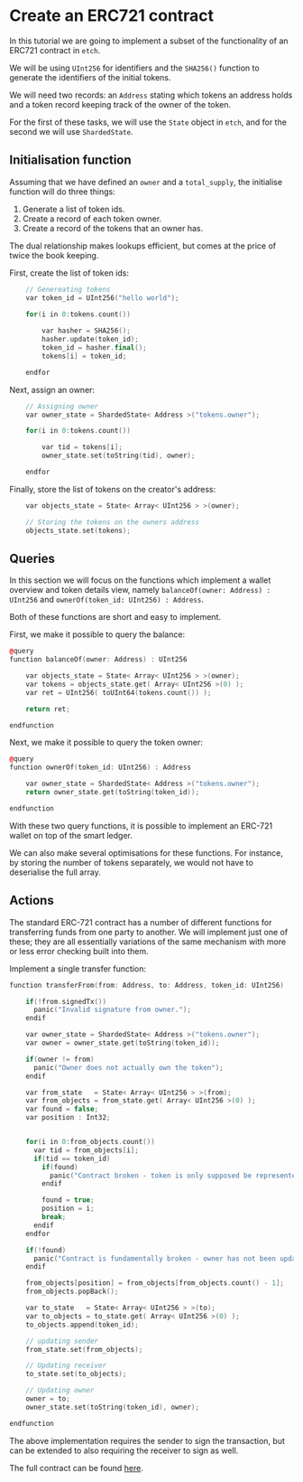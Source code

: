 # Create an ERC721 contract

In this tutorial we are going to implement a subset of the functionality of 
an ERC721 contract in `etch`. 

We will be using `UInt256` for identifiers and the `SHA256()` function to generate the identifiers of the initial tokens. 

We will need two
records: an `Address` stating which tokens an address holds and a token record keeping track of the owner of the token. 

For the first of these tasks, we will use the `State` object in `etch`, and for the second we will use `ShardedState`.


## Initialisation function

Assuming that we have defined an `owner` and a `total_supply`, the initialise function 
will do three things: 

1. Generate a list of token ids. 
2. Create a record of each token owner.
3. Create a record of the tokens that an owner has. 

The dual relationship makes lookups efficient, but comes at the price of twice the book keeping.

First, create the list of token ids:

``` c++
    // Genereating tokens
    var token_id = UInt256("hello world");
    
    for(i in 0:tokens.count())

        var hasher = SHA256();
        hasher.update(token_id);
        token_id = hasher.final();
        tokens[i] = token_id;

    endfor
```

Next, assign an owner:

``` c++
    // Assigning owner
    var owner_state = ShardedState< Address >("tokens.owner");

    for(i in 0:tokens.count())

        var tid = tokens[i];
        owner_state.set(toString(tid), owner);

    endfor
```

Finally, store the list of tokens on the creator's address:

``` c++
    var objects_state = State< Array< UInt256 > >(owner);

    // Storing the tokens on the owners address
    objects_state.set(tokens);
```

## Queries

In this section we will focus on the functions which implement a wallet overview and token details view, namely `balanceOf(owner: Address) : UInt256` and `ownerOf(token_id: UInt256) : Address`. 

Both of these functions are short and easy to implement. 

First, we make it possible to query the balance:

``` c++
@query
function balanceOf(owner: Address) : UInt256

    var objects_state = State< Array< UInt256 > >(owner);
    var tokens = objects_state.get( Array< UInt256 >(0) );
    var ret = UInt256( toUInt64(tokens.count()) );

    return ret;

endfunction
```

Next, we make it possible to query the token owner:

``` c++
@query
function ownerOf(token_id: UInt256) : Address

    var owner_state = ShardedState< Address >("tokens.owner");
    return owner_state.get(toString(token_id)); 

endfunction
```

With these two query functions, it is possible to implement an ERC-721 wallet on top of the smart ledger. 

We can also make several optimisations for these functions. For instance, by storing the number of tokens separately, we would not have to deserialise the full array.


## Actions

The standard ERC-721 contract has a number of different functions for transferring funds from one party to another. We will implement just one of these; they are all essentially variations of the same mechanism with more or less error checking built into them. 

Implement a single transfer function:

``` c++
function transferFrom(from: Address, to: Address, token_id: UInt256)

    if(!from.signedTx()) 
      panic("Invalid signature from owner.");
    endif

    var owner_state = ShardedState< Address >("tokens.owner");
    var owner = owner_state.get(toString(token_id));

    if(owner != from)
      panic("Owner does not actually own the token");
    endif

    var from_state   = State< Array< UInt256 > >(from);
    var from_objects = from_state.get( Array< UInt256 >(0) );
    var found = false;
    var position : Int32;


    for(i in 0:from_objects.count())
      var tid = from_objects[i];
      if(tid == token_id)
        if(found)
          panic("Contract broken - token is only supposed be represented once.");
        endif

        found = true;
        position = i;
        break;
      endif
    endfor

    if(!found)
      panic("Contract is fundamentally broken - owner has not been updated correctly");
    endif

    from_objects[position] = from_objects[from_objects.count() - 1];
    from_objects.popBack();

    var to_state   = State< Array< UInt256 > >(to);
    var to_objects = to_state.get( Array< UInt256 >(0) );
    to_objects.append(token_id);

    // updating sender
    from_state.set(from_objects);

    // Updating receiver
    to_state.set(to_objects);

    // Updating owner
    owner = to;
    owner_state.set(toString(token_id), owner);

endfunction
```

The above implementation requires the sender to sign the transaction, but can be extended to also requiring the receiver to sign as well. 

The full contract can be found <a href="https://github.com/fetchai/etch-examples/blob/master/03_erc721/contract.etch" target=_blank>here</a>.


<br/>